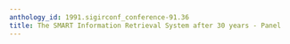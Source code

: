 ```yaml
---
anthology_id: 1991.sigirconf_conference-91.36
title: The SMART Information Retrieval System after 30 years - Panel
---
```

